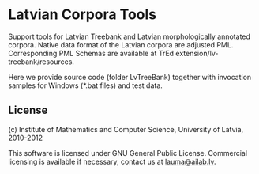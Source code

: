 Latvian Corpora Tools
=====================

Support tools for Latvian Treebank and Latvian morphologically annotated
corpora. Native data format of the Latvian corpora are adjusted PML.
Corresponding PML Schemas are available at TrEd extension/lv-treebank/resources.

Here we provide source code (folder LvTreeBank) together with invocation samples for Windows (*.bat files) and test data.


License
-------

(c) Institute of Mathematics and Computer Science, University of Latvia, 2010-2012

This software is licensed under GNU General Public License.
Commercial licensing is available if necessary, contact us at lauma@ailab.lv.
